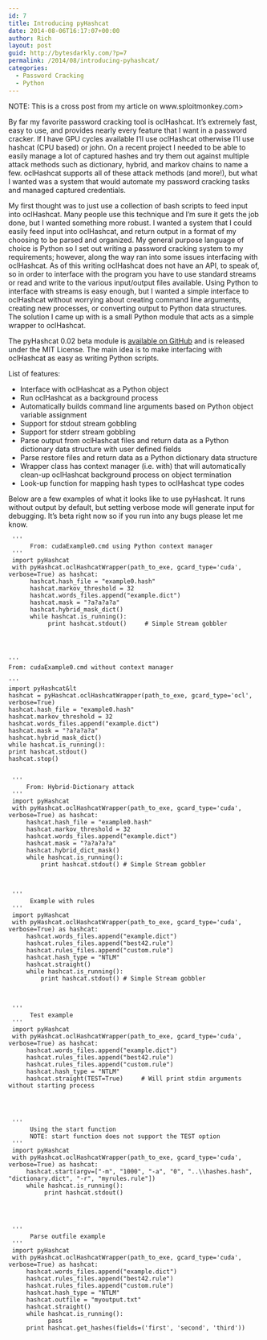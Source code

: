 ```yaml
---
id: 7
title: Introducing pyHashcat
date: 2014-08-06T16:17:07+00:00
author: Rich
layout: post
guid: http://bytesdarkly.com/?p=7
permalink: /2014/08/introducing-pyhashcat/
categories:
  - Password Cracking
  - Python
---
```


<p>NOTE: This is a cross post from my article on www.sploitmonkey.com></p>

By far my favorite password cracking tool is oclHashcat. It’s extremely fast, easy to use, and provides nearly every feature that I want in a password cracker. If I have GPU cycles available I’ll use oclHashcat otherwise I’ll use hashcat (CPU based) or john. On a recent project I needed to be able to easily manage a lot of captured hashes and try them out against multiple attack methods such as dictionary, hybrid, and markov chains to name a few. oclHashcat supports all of these attack methods (and more!), but what I wanted was a system that would automate my password cracking tasks and managed captured credentials.

My first thought was to just use a collection of bash scripts to feed input into oclHashcat. Many people use this technique and I’m sure it gets the job done, but I wanted something more robust. I wanted a system that I could easily feed input into oclHashcat, and return output in a format of my choosing to be parsed and organized. My general purpose language of choice is Python so I set out writing a password cracking system to my requirements; however, along the way ran into some issues interfacing with oclHashcat. As of this writing oclHashcat does not have an API, to speak of, so in order to interface with the program you have to use standard streams or read and write to the various input/output files available. Using Python to interface with streams is easy enough, but I wanted a simple interface to oclHashcat without worrying about creating command line arguments, creating new processes, or converting output to Python data structures. The solution I came up with is a small Python module that acts as a simple wrapper to oclHashcat.

The pyHashcat 0.02 beta module is [available on GitHub](https://github.com/Rich5/pyHashcat) and is released under the MIT License. The main idea is to make interfacing with oclHashcat as easy as writing Python scripts.

List of features:

  * Interface with oclHashcat as a Python object
  * Run oclHashcat as a background process
  * Automatically builds command line arguments based on Python object variable assignment
  * Support for stdout stream gobbling
  * Support for stderr stream gobbling
  * Parse output from oclHashcat files and return data as a Python dictionary data structure with user defined fields
  * Parse restore files and return data as a Python dictionary data structure
  * Wrapper class has context manager (i.e. with) that will automatically clean-up oclHashcat background process on object termination
  * Look-up function for mapping hash types to oclHashcat type codes

Below are a few examples of what it looks like to use pyHashcat. It runs without output by default, but setting verbose mode will generate input for debugging. It&#8217;s beta right now so if you run into any bugs please let me know.

```
 '''  
      From: cudaExample0.cmd using Python context manager  
 '''  
 import pyHashcat  
 with pyHashcat.oclHashcatWrapper(path_to_exe, gcard_type='cuda', verbose=True) as hashcat:  
      hashcat.hash_file = "example0.hash"  
      hashcat.markov_threshold = 32  
      hashcat.words_files.append("example.dict")  
      hashcat.mask = "?a?a?a?a"  
      hashcat.hybrid_mask_dict()  
      while hashcat.is_running():  
           print hashcat.stdout()     # Simple Stream gobbler
  
```

&nbsp;

```
'''
From: cudaExample0.cmd without context manager

'''
import pyHashcat&lt
hashcat = pyHashcat.oclHashcatWrapper(path_to_exe, gcard_type='ocl', verbose=True)
hashcat.hash_file = "example0.hash"
hashcat.markov_threshold = 32
hashcat.words_files.append("example.dict")
hashcat.mask = "?a?a?a?a"
hashcat.hybrid_mask_dict()
while hashcat.is_running():
print hashcat.stdout()
hashcat.stop()
```
```

 '''  
     From: Hybrid-Dictionary attack  
 '''  
 import pyHashcat  
 with pyHashcat.oclHashcatWrapper(path_to_exe, gcard_type='cuda', verbose=True) as hashcat:  
     hashcat.hash_file = "example0.hash"  
     hashcat.markov_threshold = 32  
     hashcat.words_files.append("example.dict")  
     hashcat.mask = "?a?a?a?a"  
     hashcat.hybrid_dict_mask()  
     while hashcat.is_running():  
         print hashcat.stdout() # Simple Stream gobbler  

```

&nbsp;

```
 '''  
      Example with rules  
 '''  
 import pyHashcat  
 with pyHashcat.oclHashcatWrapper(path_to_exe, gcard_type='cuda', verbose=True) as hashcat:  
     hashcat.words_files.append("example.dict")  
     hashcat.rules_files.append("best42.rule")  
     hashcat.rules_files.append("custom.rule")  
     hashcat.hash_type = "NTLM"  
     hashcat.straight()  
     while hashcat.is_running():  
         print hashcat.stdout() # Simple Stream gobbler  

```
&nbsp;

```
 '''  
      Test example  
 '''  
 import pyHashcat  
 with pyHashcat.oclHashcatWrapper(path_to_exe, gcard_type='cuda', verbose=True) as hashcat:  
     hashcat.words_files.append("example.dict")  
     hashcat.rules_files.append("best42.rule")  
     hashcat.rules_files.append("custom.rule")  
     hashcat.hash_type = "NTLM"  
     hashcat.straight(TEST=True)     # Will print stdin arguments without starting process  

```

&nbsp;

```

 '''  
      Using the start function       
      NOTE: start function does not support the TEST option  
 '''  
 import pyHashcat  
 with pyHashcat.oclHashcatWrapper(path_to_exe, gcard_type='cuda', verbose=True) as hashcat:  
     hashcat.start(argv=["-m", "1000", "-a", "0", "..\\hashes.hash", "dictionary.dict", "-r", "myrules.rule"])  
     while hashcat.is_running():  
          print hashcat.stdout()  
```

&nbsp;

```

 '''  
      Parse outfile example  
 '''  
 import pyHashcat  
 with pyHashcat.oclHashcatWrapper(path_to_exe, gcard_type='cuda', verbose=True) as hashcat:  
     hashcat.words_files.append("example.dict")  
     hashcat.rules_files.append("best42.rule")  
     hashcat.rules_files.append("custom.rule")  
     hashcat.hash_type = "NTLM"  
     hashcat.outfile = "myoutput.txt"  
     hashcat.straight()  
     while hashcat.is_running():  
           pass  
     print hashcat.get_hashes(fields=('first', 'second', 'third'))  

```